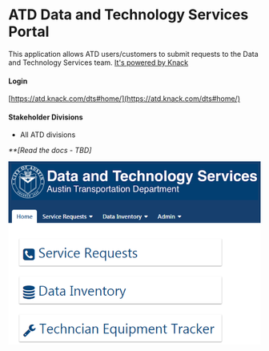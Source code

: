 # ATD Data and Technology Services Portal
This application allows ATD users/customers to submit requests to the Data and Technology Services team. [It's powered by Knack](www.knack.com)

#### Login

[https://atd.knack.com/dts#home/](https://atd.knack.com/dts#home/)

#### Stakeholder Divisions
- All ATD divisions 

_**[Read the docs - TBD]_

![dts portal home page](media/screen_shot_DTS_portal_home_screen.PNG)
